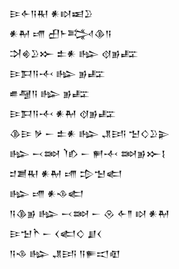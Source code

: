 <div class='block'>
<div class='line'>𒄿𒅆𒀀𒊑 𒀭𒊭𒀜𒊒</div>
<div class='line'>𒀭𒈹 𒋬 𒌷𒈨𒅋𒆠𒀀</div>
<div class='line'>𒋫𒄯𒊒𒁍 𒉺𒀭 𒈗 𒋼𒂊𒊐</div>
<div class='line'>𒄿𒁕𒀀𒋾 𒈗 𒂊𒊐</div>
<div class='line'>𒌑𒆷𒀀 𒈗 𒂊𒊐</div>
<div class='line'>𒄿𒁕𒀀𒋾 𒀭𒈹 𒋼𒂊𒊐</div>
<div class='line'>𒆠𒄿 𒃻 𒀸 𒉺𒀭 𒈗 𒂗𒅀 𒈠𒄭𒊒𒉌</div>
<div class='line'>𒈗 𒁁𒇷 𒇺𒁓 𒀸 𒂍𒋾 𒇷𒂊𒁍𒋙</div>
<div class='line'>𒄑𒋢𒊑 𒀭𒈹 𒋬 𒄠𒈠𒅗</div>
<div class='line'>𒈗 𒋬 𒀭𒈾𒅗</div>
<div class='line'>𒀀𒆠𒂊 𒈗 𒁁𒇷 𒀸 𒊮 𒅆𒈫 𒊭 𒀭𒈹</div>
<div class='line'>𒄿𒈠𒋻 𒀸 𒌋𒅗𒄭 𒋗𒌋</div>
<div class='line'>𒀀𒈾 𒈗 𒂗𒅀 𒀀𒊓𒀊𒊏</div>
</div>